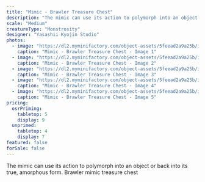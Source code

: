 ```yaml
---
title: "Mimic - Brawler Treasure Chest"
description: "The mimic can use its action to polymorph into an object or back into its true, amorphous form. Brawler mimic treasure chest"
scale: "Medium"
creatureType: "Monstrosity"
designer: "Yasashii Kyojin Studio"
photos:
  - image: "https://dl2.myminifactory.com/object-assets/5feead2a9a25b/images/720X720-mimic-brawler-ps.jpg"
    caption: "Mimic - Brawler Treasure Chest - Image 1"
  - image: "https://dl2.myminifactory.com/object-assets/5feead2a9a25b/images/720X720-mimicbrawler-fdm-xxgingersharkxx-t9gkfp4wzdj31.jpg"
    caption: "Mimic - Brawler Treasure Chest - Image 2"
  - image: "https://dl2.myminifactory.com/object-assets/5feead2a9a25b/images/720X720-mimicbrawler-resin-thorax133-b4bpq5xw63o31.jpg"
    caption: "Mimic - Brawler Treasure Chest - Image 3"
  - image: "https://dl2.myminifactory.com/object-assets/5feead2a9a25b/images/230X230-chetsmimic.jpg"
    caption: "Mimic - Brawler Treasure Chest - Image 4"
  - image: "https://dl2.myminifactory.com/object-assets/5feead2a9a25b/images/230X230-545e3403-aa4d-43dd-8747-e6e44ff8d937.jpg"
    caption: "Mimic - Brawler Treasure Chest - Image 5"
pricing:
  osrPriming:
    tabletop: 5
    display: 9
  unprimed:
    tabletop: 4
    display: 7
featured: false
forSale: false
---
```


The mimic can use its action to polymorph into an object or back into its true, amorphous form. Brawler mimic treasure chest
